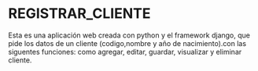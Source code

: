 # REGISTRAR_CLIENTE

Esta es una aplicación web creada con python y el framework django, que pide los datos de un cliente (codigo,nombre y año de nacimiento).con las siguentes funciones: como agregar, editar, 
guardar, visualizar y eliminar cliente.



